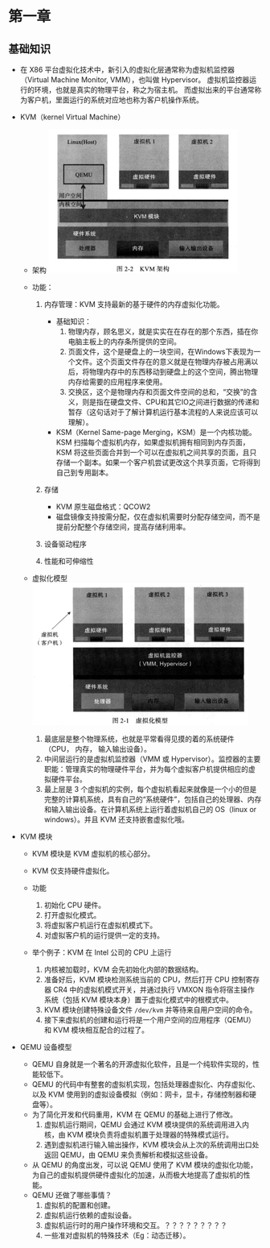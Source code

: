 # 第一章

## 基础知识
* 在 X86 平台虚拟化技术中，新引入的虚拟化层通常称为虚拟机监控器（Virtual Machine Monitor, VMM），也叫做 Hypervisor。
  虚拟机监控器运行的环境，也就是真实的物理平台，称之为宿主机。
  而虚拟出来的平台通常称为客户机，里面运行的系统对应地也称为客户机操作系统。

* KVM（kernel Virtual Machine）
  * 架构
    ![kvm architecture](images/kvm.png)
  * 功能：
    1. 内存管理：KVM 支持最新的基于硬件的内存虚拟化功能。
       * 基础知识：
         1. 物理内存，顾名思义，就是实实在在存在的那个东西，插在你电脑主板上的内存条所提供的空间。
         2. 页面文件，这个是硬盘上的一块空间，在Windows下表现为一个文件。这个页面文件存在的意义就是在物理内存被占用满以后，将物理内存中的东西移动到硬盘上的这个空间，腾出物理内存给需要的应用程序来使用。
         3. 交换区，这个是物理内存和页面文件空间的总和，“交换”的含义，则是指在硬盘文件、CPU和其它IO之间进行数据的传递和暂存（这句话对于了解计算机运行基本流程的人来说应该可以理解）。
       * KSM（Kernel Same-page Merging，KSM）是一个内核功能。KSM 扫描每个虚拟机内存，如果虚拟机拥有相同到内存页面，KSM 将这些页面合并到一个可以在虚拟机之间共享的页面，且只存储一个副本。如果一个客户机尝试更改这个共享页面，它将得到自己到专用副本。

    2. 存储
       * KVM 原生磁盘格式：QCOW2
       * 磁盘镜像支持按需分配，仅在虚拟机需要时分配存储空间，而不是提前分配整个存储空间，提高存储利用率。 

    3. 设备驱动程序

    4. 性能和可伸缩性

  * 虚拟化模型
    ![vm_model](images/vm.png)
    1. 最底层是整个物理系统，也就是平常看得见摸的着的系统硬件（CPU， 内存， 输入输出设备）。
    2. 中间层运行的是虚拟机监控器（VMM 或 Hypervisor）。监控器的主要职能：管理真实的物理硬件平台，并为每个虚拟客户机提供相应的虚拟硬件平台。
    3. 最上层是 3 个虚拟机的实例，每个虚拟机看起来就像是一个小的但是完整的计算机系统，具有自己的“系统硬件”，包括自己的处理器、内存和输入输出设备。在计算机系统上运行着虚拟机自己的 OS（linux or windows）。并且 KVM 还支持嵌套虚拟化哦。

* KVM 模块
  * KVM 模块是 KVM 虚拟机的核心部分。
  * KVM 仅支持硬件虚拟化。
  * 功能
    1. 初始化 CPU 硬件。
    2. 打开虚拟化模式。
    3. 将虚拟客户机运行在虚拟机模式下。
    4. 对虚拟客户机的运行提供一定的支持。

  * 举个例子：KVM 在 Intel 公司的 CPU 上运行
    1. 内核被加载时，KVM 会先初始化内部的数据结构。
    2. 准备好后，KVM 模块检测系统当前的 CPU，然后打开 CPU 控制寄存器 CR4 中的虚拟机模式开关，并通过执行 VMXON 指令将宿主操作系统（包括 KVM 模块本身）置于虚拟化模式中的根模式中。
    3. KVM 模块创建特殊设备文件 `/dev/kvm` 并等待来自用户空间的命令。
    4. 接下来虚拟机的创建和运行将是一个用户空间的应用程序（QEMU）和 KVM 模块相互配合的过程了。


* QEMU 设备模型
  * QEMU 自身就是一个著名的开源虚拟化软件，且是一个纯软件实现的，性能较低下。
  * QEMU 的代码中有整套的虚拟机实现，包括处理器虚拟化、内存虚拟化、以及 KVM 使用到的虚拟设备模拟（例如：网卡，显卡，存储控制器和硬盘等）。
  * 为了简化开发和代码重用，KVM 在 QEMU 的基础上进行了修改。
    1. 虚拟机运行期间，QEMU 会通过 KVM 模块提供的系统调用进入内核，由 KVM 模块负责将虚拟机置于处理器的特殊模式运行。
    2. 遇到虚拟机进行输入输出操作，KVM 模块会从上次的系统调用出口处返回 QEMU，由 QEMU 来负责解析和模拟这些设备。
  * 从 QEMU 的角度出发，可以说 QEMU 使用了 KVM 模块的虚拟化功能，为自己的虚拟机提供硬件虚拟化的加速，从而极大地提高了虚拟机的性能。
  * QEMU 还做了哪些事情？
    1. 虚拟机的配置和创建。
    2. 虚拟机运行依赖的虚拟设备。
    3. 虚拟机运行时的用户操作环境和交互。？？？？？？？？？
    4. 一些准对虚拟机的特殊技术（Eg：动态迁移）。
